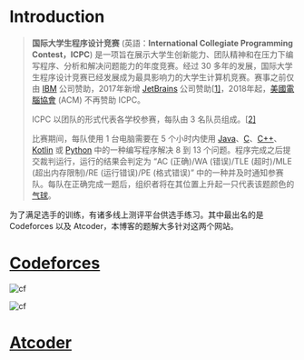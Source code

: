# Introduction

> **国际大学生程序设计竞赛** (英語：**International Collegiate Programming Contest，ICPC**) 是一项旨在展示大学生创新能力、团队精神和在压力下编写程序、分析和解决问题能力的年度竞赛。经过 30 多年的发展，国际大学生程序设计竞赛已经发展成为最具影响力的大学生计算机竞赛。赛事之前仅由 [IBM](https://zh.wikipedia.org/wiki/IBM) 公司赞助，2017年新增 [JetBrains](https://zh.wikipedia.org/wiki/JetBrains) 公司赞助[[1\]](https://zh.wikipedia.org/wiki/国际大学生程序设计竞赛#cite_note-1)，2018年起，[美國電腦協會](https://zh.wikipedia.org/wiki/美国计算机协会) (ACM) 不再赞助 ICPC。
>
> ICPC 以团队的形式代表各学校参赛，每队由 3 名队员组成。[[2\]](https://zh.wikipedia.org/zh-cn/国际大学生程序设计竞赛#cite_note-2)
>
> 比赛期间，每队使用 1 台电脑需要在 5 个小时内使用 [Java](https://zh.wikipedia.org/wiki/Java语言)、[C](https://zh.wikipedia.org/wiki/C语言)、[C++](https://zh.wikipedia.org/wiki/C%2B%2B)、[Kotlin](https://zh.wikipedia.org/wiki/Kotlin) 或 [Python](https://zh.wikipedia.org/wiki/Python) 中的一种编写程序解决 8 到 13 个问题。程序完成之后提交裁判运行，运行的结果会判定为 “AC (正确)/WA (错误)/TLE (超时)/MLE (超出内存限制)/RE (运行错误)/PE (格式错误)” 中的一种并及时通知参赛队。每队在正确完成一题后，组织者将在其位置上升起一只代表该题颜色的[气球](https://zh.wikipedia.org/wiki/气球)。

为了满足选手的训练，有诸多线上测评平台供选手练习。其中最出名的是 Codeforces 以及 Atcoder，本博客的题解大多针对这两个网站。

# [Codeforces](/codeforces/)
![cf](http://cfrating.ihcr.top/?user=Misaka_No%2E19614)

![cf](http://cfrating.ihcr.top/?user=Inzam_Z)
# [Atcoder](/atcoder/)



